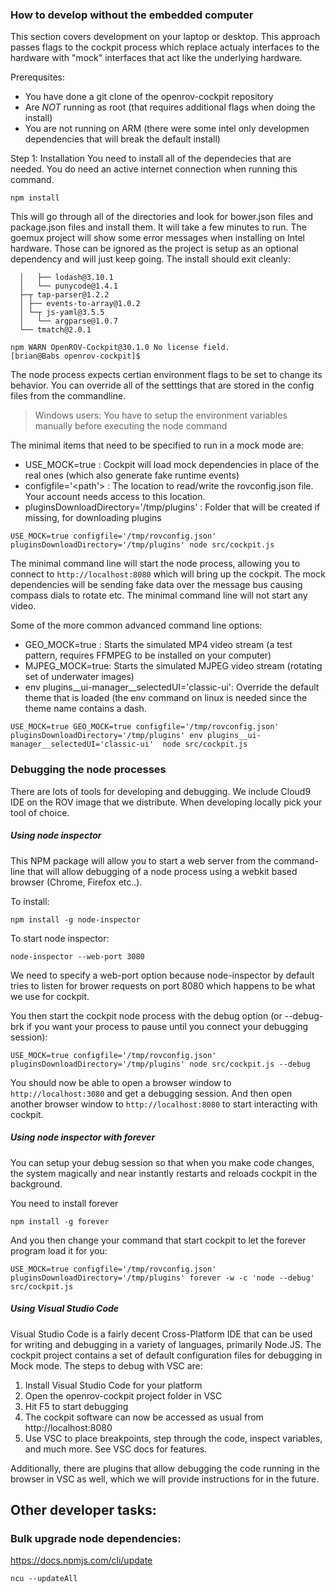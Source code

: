 ### How to develop without the embedded computer
This section covers development on your laptop or desktop.  This approach passes flags to the cockpit process which replace actualy interfaces to the hardware with "mock" interfaces that act like the underlying hardware.

Prerequsites:
* You have done a git clone of the openrov-cockpit repository
* Are *NOT* running as root (that requires additional flags when doing the install)
* You are not running on ARM (there were some intel only developmen dependencies that will break the default install)

Step 1: Installation
You need to install all of the dependecies that are needed.  You do need an active internet connection when running this command.

```
npm install
```

This will go through all of the directories and look for bower.json files and package.json files and install them.  It will take a few minutes to run.  The goemux project will show some error messages when installing on Intel hardware.  Those can be ignored as the project is setup as an optional dependency and will just keep going.  The install should exit cleanly:

```
  │   ├── lodash@3.10.1
  │   └── punycode@1.4.1
  ├─┬ tap-parser@1.2.2
  │ ├── events-to-array@1.0.2
  │ └─┬ js-yaml@3.5.5
  │   └── argparse@1.0.7
  └── tmatch@2.0.1

npm WARN OpenROV-Cockpit@30.1.0 No license field.
[brian@Babs openrov-cockpit]$
```

The node process expects certian environment flags to be set to change its behavior.  You can override all of the setttings that are stored in the config files from the commandline.

> Windows users: You have to setup the environment variables manually before executing the node command

The minimal items that need to be specified to run in a mock mode are:
* USE_MOCK=true : Cockpit will load mock dependencies in place of the real ones (which also generate fake runtime events)
* configfile='<path'> : The location to read/write the rovconfig.json file.  Your account needs access to this location.
* pluginsDownloadDirectory='/tmp/plugins' : Folder that will be created if missing, for downloading plugins

```
USE_MOCK=true configfile='/tmp/rovconfig.json' pluginsDownloadDirectory='/tmp/plugins' node src/cockpit.js
```

The minimal command line will start the node process, allowing you to connect to `http://localhost:8080` which will bring up the cockpit.  The mock dependencies will be sending fake data over the message bus causing compass dials to rotate etc.  The minimal command line will not start any video.

Some of the more common advanced command line options:
* GEO_MOCK=true : Starts the simulated MP4 video stream (a test pattern, requires FFMPEG to be installed on your computer)
* MJPEG_MOCK=true: Starts the simulated MJPEG video stream (rotating set of underwater images)
* env plugins__ui-manager__selectedUI='classic-ui': Override the default theme that is loaded  (the env command on linux is needed since the theme name contains a dash.

```
USE_MOCK=true GEO_MOCK=true configfile='/tmp/rovconfig.json' pluginsDownloadDirectory='/tmp/plugins' env plugins__ui-manager__selectedUI='classic-ui'  node src/cockpit.js
```

### Debugging the node processes
There are lots of tools for developing and debugging.  We include Cloud9 IDE on the ROV image that we distribute.  When developing locally pick your tool of choice.

##### Using node inspector
This NPM package will allow you to start a web server from the command-line that will allow debugging of a node process using a webkit based browser (Chrome, Firefox etc..).

To install:
```
npm install -g node-inspector
```

To start node inspector:

```
node-inspector --web-port 3080
```
We need to specify a web-port option because node-inspector by default tries to listen for brower requests on port 8080 which happens to be what we use for cockpit.

You then start the cockpit node process with the debug option (or --debug-brk if you want your process to pause until you connect your debugging session):

```
USE_MOCK=true configfile='/tmp/rovconfig.json' pluginsDownloadDirectory='/tmp/plugins' node src/cockpit.js --debug
```

You should now be able to open a browser window to `http://localhost:3080` and get a debugging session.  And then open another browser window to `http://localhost:8080` to start interacting with cockpit.

##### Using node inspector with forever
You can setup your debug session so that when you make code changes, the system magically and near instantly restarts and reloads cockpit in the background.

You need to install forever
```
npm install -g forever
```

And you then change your command that start cockpit to let the forever program load it for you:

```
USE_MOCK=true configfile='/tmp/rovconfig.json' pluginsDownloadDirectory='/tmp/plugins' forever -w -c 'node --debug' src/cockpit.js
```

##### Using Visual Studio Code
Visual Studio Code is a fairly decent Cross-Platform IDE that can be used for writing and debugging in a variety of languages, primarily Node.JS. The cockpit project contains a set of default configuration files for debugging in Mock mode. The steps to debug with VSC are:

1. Install Visual Studio Code for your platform
2. Open the openrov-cockpit project folder in VSC
3. Hit F5 to start debugging
4. The cockpit software can now be accessed as usual from http://localhost:8080
5. Use VSC to place breakpoints, step through the code, inspect variables, and much more. See VSC docs for features.

Additionally, there are plugins that allow debugging the code running in the browser in VSC as well, which we will provide instructions for in the future.

## Other developer tasks:
### Bulk upgrade node dependencies:
https://docs.npmjs.com/cli/update

`ncu --updateAll`
